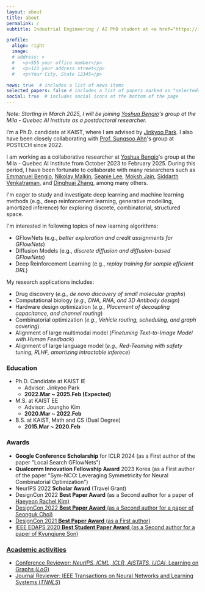 ```yaml
---
layout: about
title: about
permalink: /
subtitle: Industrial Engineering / AI PhD student at <a href="https://ie.kaist.ac.kr/">KAIST</a>. <br/> deep learning • machine learning

profile:
  align: right
  image:
  # address: >
  #   <p>555 your office number</p>
  #   <p>123 your address street</p>
  #   <p>Your City, State 12345</p>

news: true  # includes a list of news items
selected_papers: false # includes a list of papers marked as "selected={true}"
social: true  # includes social icons at the bottom of the page
---
```


*Note: Starting in March 2025, I will be joining <a href="https://yoshuabengio.org/">Yoshua Bengio</a>'s group at the Mila - Quebec AI Institute as a postdoctoral researcher.*

I’m a Ph.D. candidate at KAIST, where I am advised by <a href="http://silab.kaist.ac.kr/our-team/">Jinkyoo Park</a>. I also have been closely collaborating with <a href="https://sites.google.com/view/sungsooahn0215/home">Prof. Sungsoo Ahn</a>'s group at POSTECH since 2022.

I am working as a collaborative researcher at <a href="https://yoshuabengio.org/">Yoshua Bengio</a>'s group at the Mila - Quebec AI Institute from October 2023 to February 2025. During this period, I have been fortunate to collaborate with many researchers such as <a href="https://folinoid.com/">Emmanuel Bengio</a>, <a href="https://malkin1729.github.io/">Nikolay Malkin</a>, <a href="https://seanie12.github.io/">Seanie Lee</a>, <a href="https://mj10.github.io/">Moksh Jain</a>, <a href="https://hyperpotatoneo.github.io/">Siddarth Venkatraman</a>, and <a href="https://zdhnarsil.github.io/">Dinghuai Zhang</a>, among many others.

I'm eager to study and investigate deep learning and machine learning methods (e.g., deep reinforcement learning, generative modelling, amortized inference) for exploring discrete, combinatorial, structured space. 

I'm interested in following topics of new learning algorithms:
- GFlowNets (e.g., *better exploration and credit assignments for GFlowNets*)
- Diffusion Models (e.g., *discrete diffusion and diffusion-based GFlowNets*)
- Deep Reinforcement Learning (e.g., *replay training for sample efficient DRL*)

My research applications includes:
- Drug discovery (*e.g., de novo discovery of small molecular graphs*)
- Computational biology (*e.g., DNA, RNA, and 3D Antibody design*)
- Hardware design optimization (*e.g., Placement of decoupling capacitance, and channel routing*)
- Combinatorial optimization (*e.g., Vehicle routing, scheduling, and graph covering*).
- Alignment of large multimodal model (*Finetuning Text-to-Image Model with Human Feedback*)
- Alignment of large language model (*e.g., Red-Teaming with safety tuning, RLHF, amortizing intractable inferece*)


### Education 

- Ph.D. Candidate at KAIST IE
  - Advisor: Jinkyoo Park
  - **2022.Mar ~ 2025.Feb (Expected)**
- M.S. at KAIST EE
  - Advisor: Joungho Kim
  - **2020.Mar ~ 2022.Feb**
- B.S. at KAIST, Math and CS (Dual Degree)
  - **2015.Mar ~ 2020.Feb**

### Awards
- **Google Conference Scholarship** for ICLR 2024 (as a First author of the paper "Local Search GFlowNets")
- **Qualcomm Innovation Fellowship Award** 2023 Korea (as a First author of the paper "Sym-NCO: Leveraging Symmetricity for Neural Combinatorial Optimization")
- NeurIPS 2022 **Scholar Award** (Travel Grant)
- DesignCon 2022 **Best Paper Award** (as a Second author for a paper of <a href="https://www.linkedin.com/in/haeyeon-rachel-kim/">Haeyeon Rachel Kim)
- DesignCon 2022 **Best Paper Award** (as a Second author for a paper of <a href="https://www.linkedin.com/in/seonguk-choi-6077731a9/"> Seonguk Choi)
- DesignCon 2021 **Best Paper Award** (as a First author)
- IEEE EDAPS 2020 **Best Student Paper Award** (as a Second author for a paper of <a href="https://www.linkedin.com/in/kyungjune-son-300a9318a/">Kyungjune Son)

### Academic activities

- Conference Reviewer: *NeurIPS*, *ICML*, *ICLR*, *AISTATS*, *IJCAI*, Learning on Graphs (*LoG*)
- Journal Reviewer: IEEE Transactions on Neural Networks and Learning Systems (*TNNLS*)
